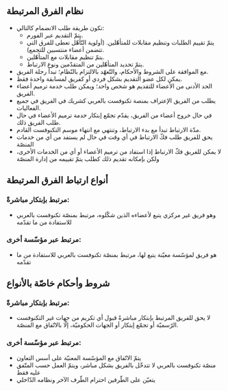 ## نظام الفرق المرتبطة

- تكون طريقة طلب الانضمام كالتالي: 
  - يتمّ التقديم عبر الفورم.
  - يتمّ تقييم الطلبات وتنظيم مقابلات للمتأهّلين. (أولوية التّأهّل تعطى للفرق التي تتضمن أعضاء منتسبين للتجمع).
  - يتمّ تنظيم مقابلات مع المتأهّلين.
  - يتمّ تحديد المتأهّلين من المتقدّمين ونوع الارتباط.
- مع الموافقة على الشروط والأحكام، والتّعهّد بالالتزام بالنّظام؛ تبدأ رحلة الفريق. 
- يمكن لكل عضو التقديم بشكل فردي أو كفريق لمسابقة واحدة فقط.
- الحد الأدنى من الأعضاء للتقديم هو شخص واحد؛ ويمكن طلب خدمة ترميم أعضاء الفريق.
- يطلب من الفريق الإعتراف بمنصة تكنوفست بالعربي كشريك في الفريق في جميع الفعاليات.
- في حال خروج أعضاء من الفريق، يقدّم تجمّع إبتكار خدمة ترميم الأعضاء في حال طلب الفريق ذلك.
- مدّة الارتباط تبدأ مع بدء الارتباط، وتنتهي مع انتهاء موسم التكنوفست القادم.
- يحق للفريق طلب فكّ الارتباط في أي وقت في حال لم يستفد من أي من خدمات المنصّة
- لا يمكن للفريق فكّ الارتباط إذا استفاد من ترميم الأعضاء أو أي من الخدمات الأخرى، ولكن بإمكانه تقديم ذلك كطلب يتمّ تقييمه من إدارة المنصّة


## أنواع ارتباط الفرق المرتبطة

### مرتبط بإبتكار مباشرةً:
- وهو فريق غير مركزي يتبع لأعضاءه الذين شكّلوه، مرتبط بمنصّة تكنوفست بالعربي للاستفادة من ما تقدّمه
### مرتبط عبر مؤسّسة أخرى:
- هو فريق لمؤسّسة معيّنة يتبع لها، مرتبط بمنصّة تكنوفست بالعربي للاستفادة من ما تقدّمه

## شروط وأحكام خاصّة بالأنواع
### مرتبط بإبتكار مباشرةً:
- لا يحق للفريق المرتبط بإبتكار مباشرةً قبول أي تكريم من جهات غير التكنوفست الرّسميّة أو تجمّع إبتكار أو الجهات الحكوميّة، إلّا بالاتّفاق مع المنصّة.
### مرتبط عبر مؤسّسة أخرى:
- يتمّ الاتّفاق مع المؤسّسة المعنيّة على أسس التعاون
- منصّة تكنوفست بالعربي لا تتدخّل بالفريق بشكل مباشر، ويتمّ العمل حسب المتّفق عليه فقط
- يتعيّن على الطّرفين احترام الطّرف الآخر ونظامه الدّاخلي